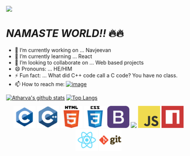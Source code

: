 
![](https://media3.giphy.com/media/RbDKaczqWovIugyJmW/giphy.gif?cid=ecf05e47l3zr0orzyugaxwpjyn72gyaay28owjaziwaijafr&rid=giphy.gif)

<h1> <i><em>NAMASTE WORLD!!</em></i> 🔥🔥 </h1>

- 🔭 I’m currently working on ... Navjeevan
- 🌱 I’m currently learning ... React
- 👯 I’m looking to collaborate on ... Web based projects
- 😄 Pronouns: ... HE/HIM
- ⚡ Fun fact: ... What did C++ code call a C code? You have no class.
- 📫 How to reach me: [![image](https://img.shields.io/badge/LinkedIn-0077B5?style=for-the-badge&logo=linkedin&logoColor=white)](https://www.linkedin.com/in/atharvabhatnagar/)&nbsp;

[![Atharva's github stats](https://github-readme-stats.vercel.app/api?username=AtharvaBhatnagar&count_private=true&show_icons=true&theme=radical&hide_rank=false)](https://github.com/AtharvaBhatnagar/github-readme-stats)
[![Top Langs](https://github-readme-stats.vercel.app/api/top-langs/?username=AtharvaBhatnagar)](https://github.com/AtharvaBhatnagar/github-readme-stats)

<div align="center">
<code><img height="60" src="https://raw.githubusercontent.com/github/explore/80688e429a7d4ef2fca1e82350fe8e3517d3494d/topics/c/c.png"></code>
<code><img height="60" src="https://raw.githubusercontent.com/github/explore/80688e429a7d4ef2fca1e82350fe8e3517d3494d/topics/cpp/cpp.png"></code>
<code><img height="60" src="https://raw.githubusercontent.com/github/explore/80688e429a7d4ef2fca1e82350fe8e3517d3494d/topics/html/html.png"></code>
<code><img height="60" src="https://raw.githubusercontent.com/github/explore/5c058a388828bb5fde0bcafd4bc867b5bb3f26f3/topics/css/css.png"></code>
<code><img height="60" src="https://raw.githubusercontent.com/github/explore/80688e429a7d4ef2fca1e82350fe8e3517d3494d/topics/bootstrap/bootstrap.png"></code>
<code><img height="60" src="https://tse2.mm.bing.net/th?id=OIP.MyPdAgLtyvjUOS6ZRmiVnAAAAA&pid=Api&P=0"></code>
<code><img height="60" src="https://raw.githubusercontent.com/github/explore/80688e429a7d4ef2fca1e82350fe8e3517d3494d/topics/javascript/javascript.png"></code>
<code><img height="60" src="https://raw.githubusercontent.com/github/explore/80688e429a7d4ef2fca1e82350fe8e3517d3494d/topics/npm/npm.png"></code>
<code><img height="60" src="https://raw.githubusercontent.com/github/explore/80688e429a7d4ef2fca1e82350fe8e3517d3494d/topics/react/react.png"></code>
<code><img height="60" src="https://raw.githubusercontent.com/github/explore/80688e429a7d4ef2fca1e82350fe8e3517d3494d/topics/git/git.png"></code>


</div>
